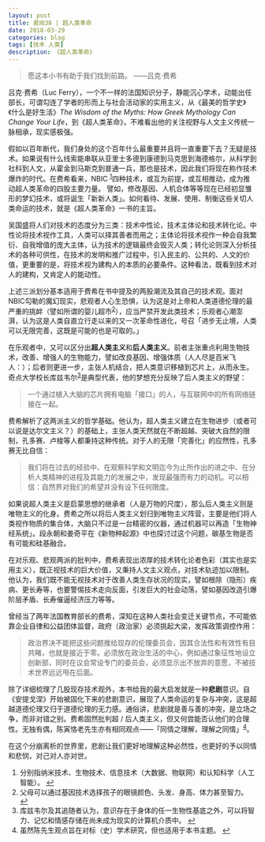 ```yaml
---
layout: post
title: 君阅38 | 超人类革命
date: 2018-03-29
categories: blog
tags: [技术 人类]
description: 《超人类革命》
---
```


<blockquote>
<p> 愿这本小书有助于我们找到前路。 ——吕克·费希</p>
</blockquote>

<p>吕克·费希（Luc Ferry），一个不一样的法国知识分子，静能沉心学术，动能出任部长，可谓勾连了学者的形而上与社会活动家的实用主义，从《最美的哲学史》《什么是好生活》<em>The Wisdom of the Myths: How Greek Mythology Can Change Your Life</em>，到《超人类革命》，不难看出他的关注视野与人文主义传统一脉相承，现实感极强。</p>

<p>假如以百年断代，我们身处的这个百年什么最重要并且将一直重要下去？无疑是技术。如果说有什么线索能串联从亚里士多德到康德到马克思到海德格尔，从科学到社科到人文，从霍金到马斯克到普通一兵，那也是技术，因此我们将现在称作技术爆炸的时代。在费希看来，NBIC <sup><a id="ffn1" href="#fn1" class="footnote">1</a></sup>四种技术，或互为前提，或互相推动，成为推动超人类革命的四股主要力量。 譬如，修改基因、人机合体等等现在已经初显雏形的梦幻技术，或将诞生「新新人类」。如何看待、发展、使用、制衡这些关切人类命运的技术，就是《超人类革命》一书的主旨。</p>

<p>吴国盛将人们对技术的态度分为三类：技术中性论，技术主体论和技术转化论。中性论将技术视作工具，人类可以择其善者而用之；主体论将技术视作一种会自我繁衍、自我增值的庞大主体，认为技术的逻辑最终会毁灭人类；转化论则深入分析技术的各种可供性，在技术的发明和推广过程中，引入民主的、公共的、人文的价值，更重要的是，将技术视为建构人的本质的必要条件。这种看法，既看到技术对人的建构，又肯定人的能动性。</p>

<p>上述三派划分基本适用于费希在书中提及的两股潮流及其自己的技术观。面对NBIC勾勒的魔幻现实，悲观者人心生恐惧，认为这是对上帝和人类道德伦理的最严重的挑衅（譬如所谓的婴儿超市<sup><a id="ffn2" href="#fn2" class="footnote">2</a></sup>），应当严禁开发此类技术；乐观者心潮澎湃，认为这是人类自直立行走以来的又一次革命性进化，号召「进步无止境，人类可以无限完善，这既是可能的也是可取的。」</p>

<p>在乐观者中，又可以区分出<strong>超人类主义</strong>和<strong>后人类主义</strong>。前者主张重点利用生物技术，改善、增强人的生物能力，譬如改良基因、增强体质（人人尽是百米飞人：）；后者则更进一步，主张人机结合，把人类意识移植到芯片上，从而永生。奇点大学校长库兹韦尔<sup><a id="ffn3" href="#fn3" class="footnote">3</a></sup>是典型代表，他的梦想充分反映了后人类主义的野望：</p>

<blockquote>
<p>一个通过植入大脑的芯片拥有电脑「接口」的人，与互联网中的所有网络链接在一起。</p>
</blockquote>

<p>费希解析了这两派主义的哲学基础。他认为，超人类主义建立在生物进步（或者可以说是达尔文主义？）的基础上，主张人类天然就在不断超越、突破大自然的限制，孔多赛、卢梭等人都秉持这种传统。对于人的无限「完善化」的应然性，孔多赛无比自信：</p>

<blockquote>
<p>我们将在过去的经验中、在观察科学和文明迄今为止所作出的进之中、在分析人类精神的进程及其能力的发展之中，发现最强而有力的动机。可以相信：自然界对我们的希望并没有设下任何限度。</p>
</blockquote>

<p>如果说超人类主义是启蒙思想的继承者（人是万物的尺度），那么后人类主义则是唯物主义的化身。费希之所以将后人类主义划归到唯物主义阵营，主要是他们将人类视作物质的集合体，大脑只不过是一台精密的仪器，通过机器可以再造「生物神经系统」。段永朝和姜奇平在《新物种起源》中也探讨过这个问题，碳基生物是否有可能和硅基融合。</p>

<p>在对乐观、悲观两派的批判中，费希表现出浓厚的技术转化论者色彩（其实也是实用主义），既正视技术的巨大价值，又秉持人文主义观点，对技术轨迹加以限制。他认为，我们既不能无视技术对于改善人类生存状况的现实，譬如根除（隐形）疾病、更长寿等，也要警惕技术走向反面，引发巨大的社会动荡，譬如基因改造引爆阶层矛盾、长寿催逼经济压力等等。</p>

<p>曾经当了两年法国教育部长的费希，深知在这种人类社会变迁关键节点，不可能依靠企业自律和公益团体监督，政府（政治家）必须挑起大梁，发挥政策调控作用：</p>

<blockquote>
<p>政治界决不能把这些问题推给现存的伦理委员会，因其合法性和有效性有目共睹，也就是接近于零。必须放在政治生活的中心，例如通过象征性地设立创新部，同时在议会常设专门的委员会，必须显示出不放弃的意愿，不被技术世界远远甩在后面。</p>
</blockquote>

<p>除了详细梳理了几股现存技术观外，本书给我的最大启发就是一种<strong>悲剧</strong>意识。自《安提戈涅》开始被固化下来的悲剧意识，展现了人类命运的复杂与冲突，这是超越道德伦理又归于道德伦理的无力感。通俗讲，悲剧就是善与善的冲突，是立场之争，而非对错之别。费希固然批判超 / 后人类主义，但又何尝能否认他们的合理性。无独有偶，陈寅恪老先生亦有相同观点——「同情之理解，理解之同情」<sup><a id="ffn4" href="#fn4" class="footnote">4</a></sup>。</p>

<p>在这个分崩离析的世界里，悲剧让我们更好地理解这种必然性，也更好的予以同情和悲悯，对己对人亦对世。</p>

<ol id="footnotes">
	<li id="fn1">分别指纳米技术、生物技术、信息技术（大数据、物联网）和认知科学（人工智能）。 <a href="#ffn1">&#x21A9;&#xFE0E;</a></li>
	<li id="fn2">父母可以通过基因技术选择孩子的眼镜颜色、头发、身高、体力甚至智力。 <a href="#ffn2">&#x21A9;&#xFE0E;</a></li>
	<li id="fn3">库兹韦尔及其追随者认为，意识存在于身体的任一生物性基底之外，可以将智力、记忆和情感存储在尚未成为现实的计算机介质中。 <a href="#ffn3">&#x21A9;&#xFE0E;</a></li>
	<li id="fn4">虽然陈先生观点旨在对标（史）学术研究，但也适用于本书主题。 <a href="#ffn4">&#x21A9;&#xFE0E;</a></li>
</ol>









